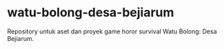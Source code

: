 # watu-bolong-desa-bejiarum
Repository untuk aset dan proyek game horor survival Watu Bolong: Desa Bejiarum.

